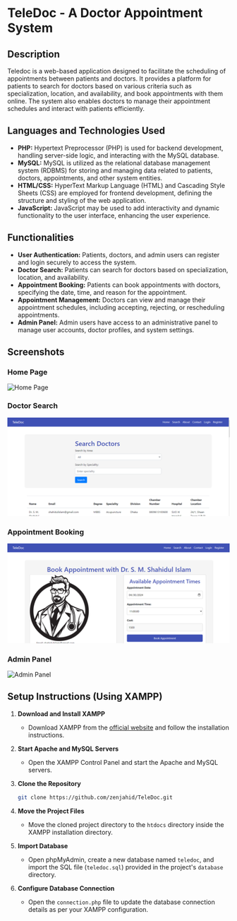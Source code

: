 # TeleDoc - A Doctor Appointment System

## Description

Teledoc is a web-based application designed to facilitate the scheduling of appointments between patients and doctors. It provides a platform for patients to search for doctors based on various criteria such as specialization, location, and availability, and book appointments with them online. The system also enables doctors to manage their appointment schedules and interact with patients efficiently.

## Languages and Technologies Used

- **PHP:** Hypertext Preprocessor (PHP) is used for backend development, handling server-side logic, and interacting with the MySQL database.
- **MySQL:** MySQL is utilized as the relational database management system (RDBMS) for storing and managing data related to patients, doctors, appointments, and other system entities.
- **HTML/CSS:** HyperText Markup Language (HTML) and Cascading Style Sheets (CSS) are employed for frontend development, defining the structure and styling of the web application.
- **JavaScript:** JavaScript may be used to add interactivity and dynamic functionality to the user interface, enhancing the user experience.

## Functionalities

- **User Authentication:** Patients, doctors, and admin users can register and login securely to access the system.
- **Doctor Search:** Patients can search for doctors based on specialization, location, and availability.
- **Appointment Booking:** Patients can book appointments with doctors, specifying the date, time, and reason for the appointment.
- **Appointment Management:** Doctors can view and manage their appointment schedules, including accepting, rejecting, or rescheduling appointments.
- **Admin Panel:** Admin users have access to an administrative panel to manage user accounts, doctor profiles, and system settings.

## Screenshots

### Home Page

![Home Page](screenshots/home.png)

### Doctor Search

![Doctor Search](screenshots/search.png)

### Appointment Booking

![Appointment Booking](screenshots/appointment.png)

### Admin Panel

![Admin Panel](screenshots/admin.png)

## Setup Instructions (Using XAMPP)

1. **Download and Install XAMPP**

   - Download XAMPP from the [official website](https://www.apachefriends.org/index.html) and follow the installation instructions.

2. **Start Apache and MySQL Servers**

   - Open the XAMPP Control Panel and start the Apache and MySQL servers.

3. **Clone the Repository**
   ```bash
   git clone https://github.com/zenjahid/TeleDoc.git
   ```
4. **Move the Project Files**

   - Move the cloned project directory to the `htdocs` directory inside the XAMPP installation directory.

5. **Import Database**

   - Open phpMyAdmin, create a new database named `teledoc`, and import the SQL file (`teledoc.sql`) provided in the project's `database` directory.

6. **Configure Database Connection**
   - Open the `connection.php` file to update the database connection details as per your XAMPP configuration.
